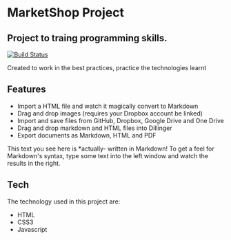 # MarketShop Project
## Project to traing programming skills.

[![Build Status](https://travis-ci.org/joemccann/dillinger.svg?branch=master)](https://travis-ci.org/joemccann/dillinger)

Created to work in the best practices, practice the technologies learnt

## Features

- Import a HTML file and watch it magically convert to Markdown
- Drag and drop images (requires your Dropbox account be linked)
- Import and save files from GitHub, Dropbox, Google Drive and One Drive
- Drag and drop markdown and HTML files into Dillinger
- Export documents as Markdown, HTML and PDF

This text you see here is *actually- written in Markdown! To get a feel
for Markdown's syntax, type some text into the left window and
watch the results in the right.

## Tech

The technology used in this project are:

- HTML
- CSS3
- Javascript
